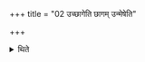 +++
title = "02 उच्छागेति छागम् उन्मेषेति"

+++

<details><summary>थिते</summary>

2. (One should use the word) chāga (instead of the word usra if the victim is) a he-goat; meṣa (...) (...)a ram; vase (...) (...) a sterile cow.
</details>
